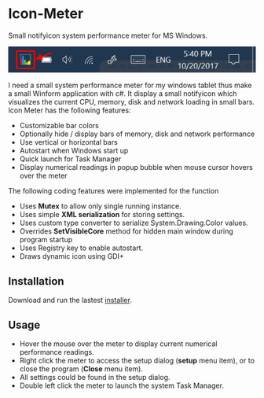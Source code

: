# Icon-Meter
Small notifyicon system performance meter for MS Windows.

![](/IconMeter/capture.png)

I need a small system performance meter for my windows tablet thus make a small Winform application with c#. It display a small notifyicon which visualizes the current CPU, memory, disk and network loading in small bars.
Icon Meter has the following features:

* Customizable bar colors
* Optionally hide / display bars of memory, disk and network performance
* Use vertical or horizontal bars
* Autostart when Windows start up
* Quick launch for Task Manager
* Display numerical readings in popup bubble when mouse cursor hovers over the meter

The following coding features were implemented for the function

* Uses **Mutex** to allow only single running instance.
* Uses simple **XML serialization** for storing settings.
* Uses custom type converter to serialize System.Drawing.Color values.
* Overrides **SetVisibleCore** method for hidden main window during program startup
* Uses Registry key to enable autostart.
* Draws dynamic icon using GDI+ 

## Installation

Download and run the lastest [installer](https://github.com/oscarkcau/Icon-Meter/releases/latest).

## Usage

* Hover the mouse over the meter to display current numerical performance readings. 
* Right click the meter to access the setup dialog (**setup** menu item), or to close the program (**Close** menu item).
* All settings could be found in the setup dialog.
* Double left click the meter to launch the system Task Manager.



